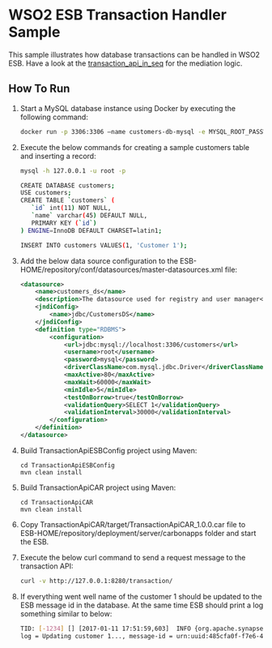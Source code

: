 # WSO2 ESB Transaction Handler Sample

This sample illustrates how database transactions can be handled in WSO2 ESB. Have a look at the [transaction_api_in_seq](TransactionApiESBConfig/src/main/synapse-config/sequences/transaction_api_in_seq.xml) for the mediation logic.

## How To Run

1. Start a MySQL database instance using Docker by executing the following command:
   
   ```bash
   docker run -p 3306:3306 —name customers-db-mysql -e MYSQL_ROOT_PASSWORD=mysql -e MYSQL_USER=mysql -e MYSQL_PASSWORD=mysql -d mysql:5.5
   ```

2. Execute the below commands for creating a sample customers table and inserting a record:

   ```bash
   mysql -h 127.0.0.1 -u root -p
   
   CREATE DATABASE customers;
   USE customers;
   CREATE TABLE `customers` (
      `id` int(11) NOT NULL,
      `name` varchar(45) DEFAULT NULL,
      PRIMARY KEY (`id`)
   ) ENGINE=InnoDB DEFAULT CHARSET=latin1;

   INSERT INTO customers VALUES(1, 'Customer 1');
   ```

3. Add the below data source configuration to the ESB-HOME/repository/conf/datasources/master-datasources.xml file:
   
   ```xml
   <datasource>
       <name>customers_ds</name>
       <description>The datasource used for registry and user manager</description>
       <jndiConfig>
           <name>jdbc/CustomersDS</name>
       </jndiConfig>
       <definition type="RDBMS">
           <configuration>
               <url>jdbc:mysql://localhost:3306/customers</url>
               <username>root</username>
               <password>mysql</password>
               <driverClassName>com.mysql.jdbc.Driver</driverClassName>
               <maxActive>80</maxActive>
               <maxWait>60000</maxWait>
               <minIdle>5</minIdle>
               <testOnBorrow>true</testOnBorrow>
               <validationQuery>SELECT 1</validationQuery>
               <validationInterval>30000</validationInterval>
           </configuration>
       </definition>
   </datasource>
   ```

4. Build TransactionApiESBConfig project using Maven:

   ```
   cd TransactionApiESBConfig
   mvn clean install
   ``` 

5. Build TransactionApiCAR project using Maven:

   ```
   cd TransactionApiCAR
   mvn clean install
   ``` 

6. Copy TransactionApiCAR/target/TransactionApiCAR_1.0.0.car file to ESB-HOME/repository/deployment/server/carbonapps folder and start the ESB.

7. Execute the below curl command to send a request message to the transaction API:

   ```bash
   curl -v http://127.0.0.1:8280/transaction/
   ```

8. If everything went well name of the customer 1 should be updated to the ESB message id in the database. At the same time ESB should print a log something similar to below:

   ```bash
   TID: [-1234] [] [2017-01-11 17:51:59,603]  INFO {org.apache.synapse.mediators.builtin.LogMediator} -  
   log = Updating customer 1..., message-id = urn:uuid:485cfa0f-f7e6-48b8-8dbd-bb13ddb1842b {org.apache.synapse.mediators.builtin.LogMediator}
   ```